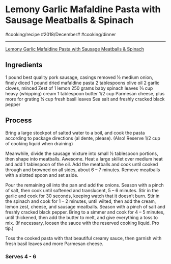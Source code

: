 # Lemony Garlic Mafaldine Pasta with Sausage Meatballs & Spinach
#cooking/recipe #2018/December# #cooking/dinner
- - - -
[Lemony Garlic Mafaldine Pasta with Sausage Meatballs & Spinach](https://dennistheprescott.com/2018/09/13/lemony-garlic-mafaldine-pasta-with-sausage-meatballs-spinach/)

## Ingredients
1 pound best quality pork sausage, casings removed
½ medium onion, finely diced
1 pound dried mafaldine pasta
2 tablespoons olive oil
2 garlic cloves, minced
Zest of 1 lemon
250 grams baby spinach leaves
⅔ cup heavy (whipping) cream
1 tablespoon butter
1/2 cup Parmesan cheese, plus more for grating
¼ cup fresh basil leaves
Sea salt and freshly cracked black pepper

## Process
Bring a large stockpot of salted water to a boil, and cook the pasta according to package directions (al dente, please). (Also! Reserve 1/2 cup of cooking liquid when draining)

Meanwhile, divide the sausage mixture into small ½ tablespoon portions, then shape into meatballs. Awesome. Heat a large skillet over medium heat and add 1 tablespoon of the oil. Add the meatballs and cook until cooked through and browned on all sides, about 6 – 7 minutes. Remove meatballs with a slotted spoon and set aside.

Pour the remaining oil into the pan and add the onions. Season with a pinch of salt, then cook until softened and translucent, 5 – 6 minutes. Stir in the garlic and cook for 30 seconds, keeping watch that it doesn’t burn. Stir in the spinach and cook for 1 – 2 minutes, until wilted, then add the cream, lemon zest, cheese, and sausage meatballs. Season with a pinch of salt and freshly cracked black pepper. Bring to a simmer and cook for 4 – 5 minutes, until thickened, then add the butter to melt, and give everything a toss to mix. (If necessary, loosen the sauce with the reserved cooking liquid. Pro tip.)

Toss the cooked pasta with that beautiful creamy sauce, then garnish with fresh basil leaves and more Parmesan cheese. 

### Serves 4 - 6
